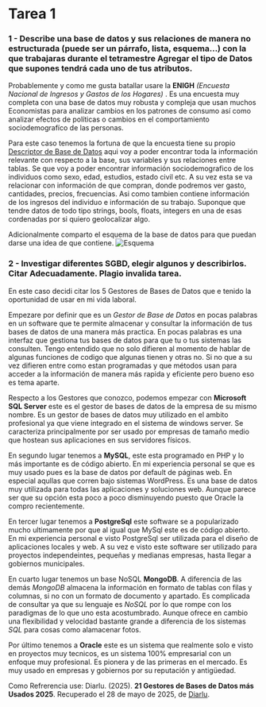 # Tarea 1 
### 1 - Describe una base de datos y sus relaciones de manera no estructurada (puede ser un párrafo, lista, esquema...) con la que trabajaras durante el tetramestre Agregar el tipo de Datos que supones tendrá cada uno de tus atributos.

Probablemente y como me gusta batallar usare la **ENIGH** *(Encuesta Nacional de Ingresos y Gastos de los Hogares)* . Es una encuesta muy completa con una base de datos muy robusta y compleja que usan muchos Economistas para analizar cambios en los patrones de consumo así como analizar efectos de políticas o cambios en el comportamiento sociodemografíco de las personas. 

Para este caso tenemos la fortuna de que la encuesta tiene su propio [Descriptor de Base de Datos](https://www.inegi.org.mx/contenidos/productos/prod_serv/contenidos/espanol/bvinegi/productos/nueva_estruc/889463910626.pdf) aqui voy a poder encontrar toda la información relevante con respecto a la base, sus variables y sus relaciones entre tablas. Se que voy a poder encontrar información sociodemografico de los individuos como sexo, edad, estudios, estado civil etc. A su vez esta se va relacionar con información de que compran, donde podremos ver gasto, cantidades, precios, frecuencias. Asi como tambien contiene información de los ingresos del individuo e información de su trabajo. Suponque que tendre datos de todo tipo strings, bools, floats, integers en una de esas cordenadas por si quiero geolocalizar algo.

Adicionalmente comparto el esquema de la base de datos para que puedan darse una idea de que contiene.
![Esquema]([https://github.com/MauSierra/Curso_Base_de_Datos/Esquema_BD_ENIGH](https://github.com/MauSierra/Curso_Base_de_Datos/blob/44d501f3a3fcecb708b052aec9b9faa2af3a0300/Esquema%20BD%20ENIGH.png))

### 2 - Investigar diferentes SGBD, elegir algunos y describirlos. Citar Adecuadamente. Plagio invalida tarea.
En este caso decidi citar los 5 Gestores de Bases de Datos que e tenido la oportunidad de usar en mi vida laboral.

Empezare por definir que es un *Gestor de Base de Datos* en pocas palabras en un software que te permite almacenar y consultar la información de tus bases de datos de una manera más practica. En pocas palabras es una interfaz que gestiona tus bases de datos para que tu o tus sistemas las consulten. Tengo entendido que no solo difieren al momento de hablar de algunas funciones de codigo que algunas tienen y otras no. Si no que a su vez difieren entre como estan programadas y que métodos usan para acceder a la información de manera más rapida y eficiente pero bueno eso es tema aparte.

Respecto a los Gestores que conozco, podemos empezar con **Microsoft SQL Server** este es el gestor de bases de datos de la empresa de su mismo nombre. Es un gestor de bases de datos muy utilizado en el ambito profesional ya que viene integrado en el sistema de windows server. Se caracteriza principalmente por ser usado por empresas de tamaño medio que hostean sus aplicaciones en sus servidores físicos.

En segundo lugar tenemos a **MySQL**, este esta programado en PHP y lo más importante es de código abierto. En mi experiencia personal se que es muy usado pues es la base de datos por default de páginas web. En especial aqullas que corren bajo sistemas WordPress. Es una base de datos muy utilizada para todas las aplicaciones y soluciones web. Aunque parece ser que su opción esta poco a poco disminuyendo puesto que Oracle la compro recientemente.

En tercer lugar tenemos a **PostgreSql** este software se a popularizado mucho ultimamente por que al igual que MySql este es de código abierto. En mi experiencia personal e visto PostgreSql ser utilizada para el diseño de aplicaciones locales y web. A su vez e visto este software ser utilizado para proyectos independeintes, pequeñas y medianas empresas, hasta llegar a gobiernos municipales.

En cuarto lugar tenemos un base NoSQL **MongoDB**. A diferencia de las demás *MongoDB* almacena la información en formato de tablas con filas y columnas, si no con un formato de documento y apartado. Es complicada de consultar ya que su lenguaje es *NoSQL* por lo que rompe con los paradigmas de lo que uno esta acostumbrado. Aunque ofrece en cambio una flexibilidad y velocidad bastante grande a diferencia de los sistemas *SQL* para cosas como alamacenar fotos.

Por último tenemos a **Oracle** este es un sistema que realmente solo e visto en proyectos muy tecnicos, es un sistema 100% empresarial con un enfoque muy profesional. Es pionera y de las primeras en el mercado. Es muy usado en empresas y gobiernos por su reputación y antigüedad.

Como Refrerencia use: Diarlu. (2025). **21 Gestores de Bases de Datos más Usados 2025**. Recuperado el 28 de mayo de 2025, de [Diarlu](https://www.diarlu.com/gestores-bases-datos/).
